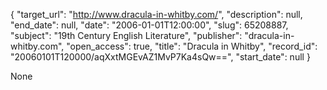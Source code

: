 {
  "target_url": "http://www.dracula-in-whitby.com/", 
  "description": null, 
  "end_date": null, 
  "date": "2006-01-01T12:00:00", 
  "slug": 65208887, 
  "subject": "19th Century English Literature", 
  "publisher": "dracula-in-whitby.com", 
  "open_access": true, 
  "title": "Dracula in Whitby", 
  "record_id": "20060101T120000/aqXxtMGEvAZ1MvP7Ka4sQw==", 
  "start_date": null
}

None